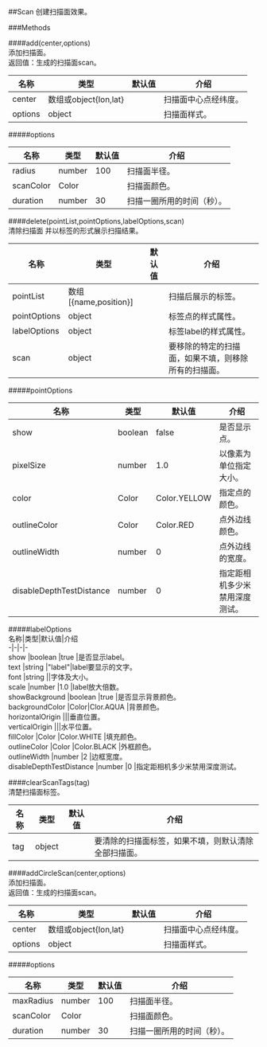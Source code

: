 ##Scan
创建扫描面效果。    
  
###Methods  
  
####add(center,options)  
添加扫描面。  
返回值：生成的扫描面scan。  
  
名称|类型|默认值|介绍  
-|-|-|-   
center|数组或object{lon,lat}| |扫描面中心点经纬度。 
<a herf="#options">options</a>| object ||扫描面样式。
  
  
#####<a name="options">options</a>  
  
名称|类型|默认值|介绍  
-|-|-|-    
radius|number|100|扫描面半径。    
scanColor|Color||扫描面颜色。
duration |number |30 |扫描一圈所用的时间（秒）。  



####delete(pointList,pointOptions,labelOptions,scan)  
清除扫描面 并以标签的形式展示扫描结果。  
  
名称|类型|默认值|介绍  
-|-|-|-   
pointList|数组[{name,position}]||扫描后展示的标签。
<a herf="#pointOptions">pointOptions</a>| object| |标签点的样式属性。 
<a herf="#labelOptions">labelOptions</a>| object ||标签label的样式属性。
scan| object ||要移除的特定的扫描面，如果不填，则移除所有的扫描面。  
  
  
#####<a name="pointOptions">pointOptions </a>  
  
名称|类型|默认值|介绍  
-|-|-|-   
show|boolean|false|是否显示点。  
pixelSize |number |1.0 |以像素为单位指定大小。  
color |Color |Color.YELLOW |指定点的颜色。  
outlineColor |Color |Color.RED |点外边线颜色。  
outlineWidth |number |0 |点外边线的宽度。  
disableDepthTestDistance |number |0 |指定距相机多少米禁用深度测试。    
  
#####<a name="labelOptions">labelOptions</a>  
 名称|类型|默认值|介绍  
-|-|-|-    
show |boolean |true |是否显示label。  
text |string |"label"|label要显示的文字。  
font |string ||字体及大小。  
scale |number |1.0 |label放大倍数。  
showBackground |boolean |true |是否显示背景颜色。  
backgroundColor |Color|Clor.AQUA |背景颜色。  
horizontalOrigin |||垂直位置。  
verticalOrigin |||水平位置。  
fillColor |Color |Color.WHITE |填充颜色。  
outlineColor |Color |Color.BLACK |外框颜色。  
outlineWidth |number |2 |边框宽度。  
disableDepthTestDistance |number |0 |指定距相机多少米禁用深度测试。   
  
  
  
####clearScanTags(tag)    
清楚扫描面标签。 

名称|类型|默认值|介绍  
-|-|-|-   
tag|object||要清除的扫描面标签，如果不填，则默认清除全部扫描面。   
  
####addCircleScan(center,options)  
添加扫描面。  
返回值：生成的扫描面scan。  
  
名称|类型|默认值|介绍  
-|-|-|-   
center|数组或object{lon,lat}| |扫描面中心点经纬度。 
<a herf="#circleOptions">options</a>| object ||扫描面样式。
  
  
#####<a name="circleOptions">options</a>  
  
名称|类型|默认值|介绍  
-|-|-|-    
maxRadius|number|100|扫描面半径。    
scanColor|Color||扫描面颜色。
duration |number |30 |扫描一圈所用的时间（秒）。  